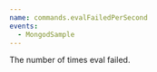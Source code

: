 ```yaml
---
name: commands.evalFailedPerSecond
events:
  - MongodSample
---
```


The number of times eval failed.